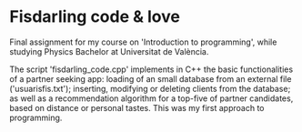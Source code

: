 # Fisdarling code & love
Final assignment for my course on 'Introduction to programming', while studying Physics Bachelor at Universitat de València.

The script 'fisdarling_code.cpp' implements in C++ the basic functionalities of a partner seeking app: loading of an small database from an external file ('usuarisfis.txt'); inserting, modifying or deleting clients from the database; as well as a recommendation algorithm for a top-five of partner candidates, based on distance or personal tastes. This was my first approach to programming.
